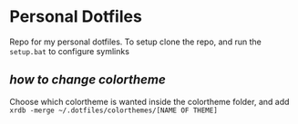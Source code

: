# Personal Dotfiles
Repo for my personal dotfiles. To setup clone the repo, and run the `setup.bat` to configure symlinks

## *how to change colortheme*
Choose which colortheme is wanted inside the colortheme folder, and add `xrdb -merge ~/.dotfiles/colorthemes/[NAME OF THEME]`
